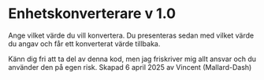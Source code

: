# Enhetskonverterare v 1.0

Ange vilket värde du vill konvertera. Du presenteras sedan med vilket värde du angav och får ett konverterat värde tillbaka.

Känn dig fri att ta del av denna kod, men jag friskriver mig allt ansvar och du använder den på egen risk.
Skapad 6 april 2025 av Vincent (Mallard-Dash)

